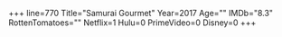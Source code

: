 +++
line=770
Title="Samurai Gourmet"
Year=2017
Age=""
IMDb="8.3"
RottenTomatoes=""
Netflix=1
Hulu=0
PrimeVideo=0
Disney=0
+++

